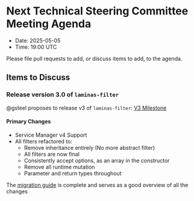 # Next Technical Steering Committee Meeting Agenda

- Date: 2025-05-05
- Time: 19:00 UTC

Please file pull requests to add, or discuss items to add, to the agenda.

## Items to Discuss

### Release version 3.0 of `laminas-filter`

@gsteel proposes to release v3 of `laminas-filter`: [V3 Milestone](https://github.com/laminas/laminas-filter/milestone/4?closed=1)

#### Primary Changes

- Service Manager v4 Support
- All filters refactored to:
  - Remove inheritance entirely (No more abstract filter)
  - All filters are now final
  - Consistently accept options, as an array in the constructor
  - Remove all runtime mutation
  - Parameter and return types throughout

The [migration guide](https://github.com/laminas/laminas-filter/blob/3.0.x/docs/book/v3/migration/v2-to-v3.md) is complete and serves as a good overview of all the changes
